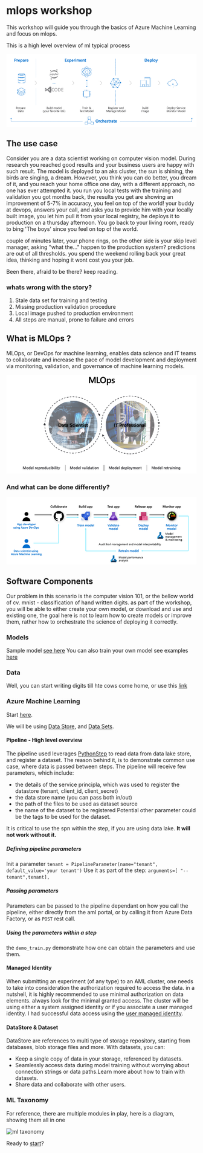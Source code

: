 # mlops workshop
This workshop will guide you through the basics of Azure Machine Learning and focus on mlops.

This is a high level overview of ml typical process

![ML e2e life cycle](pics/mle2e.png)

## The use case
Consider you are a data scientist working on computer vision model. During research you reached good results and your business users are happy with such result. The model is deployed to an aks cluster, the sun is shining, the birds are singing, a dream.
However, you think you can do better, you dream of it, and you reach your home office one day, with a different approach, no one has ever attempted it. you run you local tests with the training and validation you got months back, the results you get are showing an improvement of 5-7% in accuracy, you feel on top of the world! your buddy at devops, answers your call, and asks you to provide him with your locally built image, you let him pull it from your local registry, he deploys it to production on a thursday afternoon. You go back to your living room, ready to bing 'The boys' since you feel on top of the world.

couple of minutes later, your phone rings, on the other side is your skip level manager, asking "what the..." happen to the production system? predictions are out of all thresholds. you spend the weekend rolling back your great idea, thinking and hoping it wont cost you your job.

Been there, afraid to be there? keep reading.

### whats wrong with the story?
1. Stale data set for training and testing
2. Missing production validation procedure 
3. Local image pushed to production environment 
4. All steps are manual, prone to failure and errors


## What is MLOps ?
MLOps, or DevOps for machine learning, enables data science and IT teams to collaborate and increase the pace of model development and deployment via monitoring, validation, and governance of machine learning models.

![mlops overview](pics/mloverview.png)

### And what can be done differently?

![mlops at a glance](pics/opse2e.png)


## Software Components
Our problem in this scenario is the computer vision 101, or the bellow world of cv. mnist - classification of hand written digits. as part of the workshop, you will be able to either create your own model, or download and use and existing one, the goal here is not to learn how to create models or improve them, rather how to orchestrate the science of deploying it correctly. 

### Models
Sample model [see here](https://pipelinedata.blob.core.windows.net/mnist-model/mnist-tf.tar.gz)
You can also train your own model see examples [here](https://docs.microsoft.com/en-us/azure/machine-learning/tutorial-train-models-with-aml)

### Data
Well, you can start writing digits till hte cows come home, or use this [link](https://github.com/myleott/mnist_png)

### Azure Machine Learning
Start [here](https://docs.microsoft.com/en-us/azure/machine-learning/tutorial-1st-experiment-sdk-setup).

We will be using [Data Store](https://docs.microsoft.com/en-us/azure/machine-learning/how-to-access-data), and [Data Sets](https://docs.microsoft.com/en-us/azure/machine-learning/how-to-create-register-datasets).

#### Pipeline - High level overview
The pipeline used leverages [PythonStep](https://docs.microsoft.com/en-us/python/api/azureml-pipeline-steps/azureml.pipeline.steps.python_script_step.pythonscriptstep?view=azure-ml-py) to read data from data lake store, and register a dataset. The reason behind it, is to demonstrate common use case, where data is passed between steps. The pipeline will receive few parameters, which include:
- the details of the service principla, which was used to register the datastore (tenant, client_id, client_secret)
- the data store name (you can pass both in/out)
- the path of the files to be used as dataset source
- the name of the dataset to be registered
Potential other parameter could be the tags to be used for the dataset.

It is critical to use the spn within the step, if you are using data lake. **It will not work without it.**

##### Defining pipeline parameters
Init a parameter
```tenant = PipelineParameter(name="tenant", default_value='your tenant')```
Use it as part of the step:
```arguments=[ "--tenant",tenant],```

##### Passing parameters
Parameters can be passed to the pipeline dependant on how you call the pipeline, either directly from the aml portal, or by calling it from Azure Data Factory, or as ```POST``` rest call.

##### Using the parameters within a step
the ``demo_train.py`` demonstrate how one can obtain the parameters and use them.


#### Managed Identity
When submitting an experiment (of any type) to an AML cluster, one needs to take into consideration the authorization required to access the data. in a nutshell, it is highly recommended to use minimal authorization on data elements. always look for the minimal granted access. The cluster will be using either a system assigned identity or if you associate a user managed identity. I had successful data access using the [user managed identity](https://docs.microsoft.com/en-us/azure/active-directory/managed-identities-azure-resources/how-to-manage-ua-identity-portal).

#### DataStore & Dataset 
DataStore are references to multi type of storage repository, starting from databases, blob storage files and more. With datasets, you can:
- Keep a single copy of data in your storage, referenced by datasets.
- Seamlessly access data during model training without worrying about connection strings or data paths.Learn more about how to train with datasets.
- Share data and collaborate with other users.

### ML Taxonomy 
For reference, there are multiple modules in play, here is a diagram, showing them all in one

![ml taxonomy](pics/mltaxonomy.png)



Ready to [start](workshop.md)? 